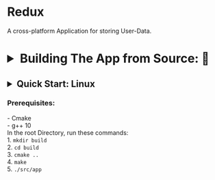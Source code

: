 # Redux
A cross-platform Application for storing User-Data.

<h1>
<details>
<summary> Building The App from Source: 🔨</summary></h1>
    <h2><details><summary>Quick Start: Linux</summary></h2>
    <h3>Prerequisites:</h3>
    - Cmake <br>
    - g++ 10 <br>
    In the root Directory, run these commands: <br>
    1. <code>mkdir build</code><br>
    2. <code>cd build</code><br>
    3. <code>cmake ..</code><br>
    4. <code>make</code><br>
    5. <code>./src/app</code><br>
    </details>
</details>
